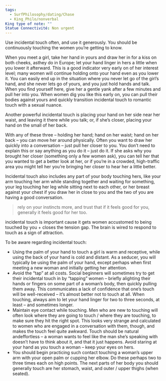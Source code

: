 ```yaml
---
tags:
  - SurfPhilosophy/dating/Chase
  - King_Philo/nonverbal
King type of note: ""
Statue Connectivité: Non urgent
---
```

Use incidental touch often, and use it generously. You should be continuously touching the women you’re getting to know. 

When you meet a girl, take her hand in yours and draw her in for a kiss on both cheeks, asthey do in Europe; let your hand linger in hers a little when you lower it afterward. This is a good indicator very early on of her interest level; many women will continue holding onto your hand even as you lower it. You can easily end up in the situation where you never let go of the girl’s hand, and she never lets go of yours, and you just hold hands and talk. When you find yourself here, give her a gentle yank after a few minutes and pull her into you. When women dig you like this early on, you can pull their bodies against yours and quickly transition incidental touch to romantic touch with a sexual nuance.

Another powerful incidental touch is placing your hand on her side near her waist, and leaving it there while you talk; or, if she’s closer, placing your hand on the small of her back.

With any of these three – holding her hand; hand on her waist; hand on her back – you can move her around physically. Often you want to draw her quickly into a conversation – just pull her closer to you. You don’t need to explain this or say anything as you do it – just do it. If she asks why you brought her closer (something only a few women ask), you can tell her that you wanted to get a better look at her, or if you’re in a crowded, high-traffic area you might tell her you’re bringing her closer to hear her a little better.

Incidental touch also includes any part of your body touching hers, like your arm touching her arm while standing together and waiting for something, your leg touching her leg while sitting next to each other, or her breast against your chest if you draw her in close to you and the two of you are having a good conversation.

> rely on your instincts more, and trust that if it feels good for you, generally it feels good for her too.

incidental touch is important cause it gets
women accustomed to being touched by you + closes the tension gap. 
The brain is wired to respond to touch as a sign of attraction.

To be aware regarding incidental touch:
- Using the palm of your hand to touch a girl is warm and receptive, while using the back of your hand is cold and distant. As a seducer, you will typically be using the palm of your hand, except perhaps when first meeting a new woman and initially getting her attention.
- Avoid the “tap” at all costs. Social beginners will sometimes try to get their incidental touch in by “tapping” women – briefly alighting their hands or fingers on some part of a woman’s body, then quickly pulling them away. This communicates a lack of confidence that one’s touch will be well-received – it’s almost better not to touch at all.  When touching, always aim to let your hand linger for two to three seconds, at least – and sometimes longer.
- Maintain eye contact while touching. Men who are new to touching will often look where they are going to touch / where they are touching, to make sure they hit the right spot. This looks very strange and calculated to women who are engaged in a conversation with them, though, and makes the touch feel quite awkward. Touch should be natural andeffortless – a woman wants to feel like the man she’s speaking with doesn’t have to think about it, and that it just happens. Avoid staring at your hand as you touch a woman – keep your eyes on hers.
- You should begin practicing such contact touching a woman’s upper arm with your open palm or cupping her elbow. Do these perhaps two to three times each on high points. The next parts of her body you should generally touch are her stomach, waist, and outer / upper thighs (when seated).




